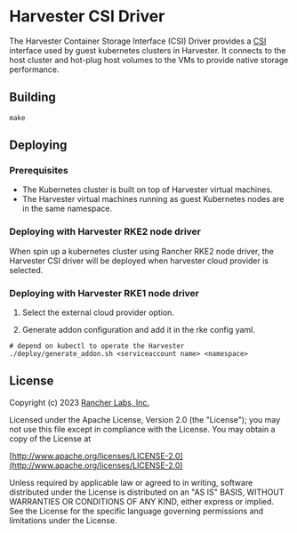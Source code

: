 # Harvester CSI Driver

The Harvester Container Storage Interface (CSI) Driver provides a [CSI](https://github.com/container-storage-interface/spec/blob/master/spec.md) interface used by guest kubernetes clusters in Harvester. It connects to the host cluster and hot-plug host volumes to the VMs to provide native storage performance.

## Building

`make`


## Deploying

### Prerequisites

- The Kubernetes cluster is built on top of Harvester virtual machines.
- The Harvester virtual machines running as guest Kubernetes nodes are in the same namespace.

### Deploying with Harvester RKE2 node driver

When spin up a kubernetes cluster using Rancher RKE2 node driver, the Harvester CSI driver will be deployed when harvester cloud provider is selected.

### Deploying with Harvester RKE1 node driver

1. Select the external cloud provider option.

2. Generate addon configuration and add it in the rke config yaml.

```
# depend on kubectl to operate the Harvester
./deploy/generate_addon.sh <serviceaccount name> <namespace>
```

## License
Copyright (c) 2023 [Rancher Labs, Inc.](http://rancher.com)

Licensed under the Apache License, Version 2.0 (the "License");
you may not use this file except in compliance with the License.
You may obtain a copy of the License at

[http://www.apache.org/licenses/LICENSE-2.0](http://www.apache.org/licenses/LICENSE-2.0)

Unless required by applicable law or agreed to in writing, software
distributed under the License is distributed on an "AS IS" BASIS,
WITHOUT WARRANTIES OR CONDITIONS OF ANY KIND, either express or implied.
See the License for the specific language governing permissions and
limitations under the License.
